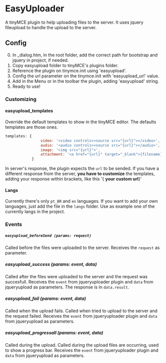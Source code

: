 # EasyUploader

A tinyMCE plugin to help uploading files to the server. It uses jquery fileupload to handle the upload to the server. 

## Config

0. In _dialog.htm, in the root folder, add the correct path for bootstrap and jquery in project, if needed.
1. Copy easyupload folder to tinyMCE's plugins folder.
2. Reference the plugin on tinymce.init using 'easyupload'.
3. Config the url parameter on the tinymce.init with 'easyupload_url' value.
4. Add in the Menu or in the toolbar the plugin, adding 'easyupload' string.
5. Ready to use!

### Customizing
#### easyupload_templates
Override the default templates to show in the tinyMCE editor. The defaults templates are those ones.

```javascript
templates: {
				video: '<video controls><source src="{url}"></video>',
				audio: '<audio controls><source src="{url}"></audio>',
				image: '<img src="{url}">',
				attachment: '<a href="{url}" target="_blank">{filename}</a>'
			}
```
In server's response, the plugin expects the `url` to be sended. 
If you have a different response from the server, **you have to customize** the templates, adding your response within brackets, like this '{ **your custom url**}'


#### Langs
Currently there's only `pt_BR` and `en` languages. If you want to add your own languages, just add the file in the `langs` folder. Use as example one of the currently langs in the project.

### Events

##### ```easyupload_beforeSend (params: request)```
Called before the files were uploaded to the server. Receives the `request` as parameter.

##### easyupload_success (params: event, data)
Called after the files were uploaded to the server and the request was succesfull. Receives the `event` from jqueryuploader plugin and `data` from jqueryupload as parameters. The response is in `data.result`.

##### easyupload_fail (params: event, data)
Called when the upload fails. Called when tried to upload to the server and the request failed. Receives the `event` from jqueryuploader plugin and `data` from jqueryupload as parameters.

##### easyupload_progressall (params: event, data)
Called during the upload. Called during the upload files are occurring, used to show a progress bar. Receives the `event` from jqueryuploader plugin and `data` from jqueryupload as parameters.


